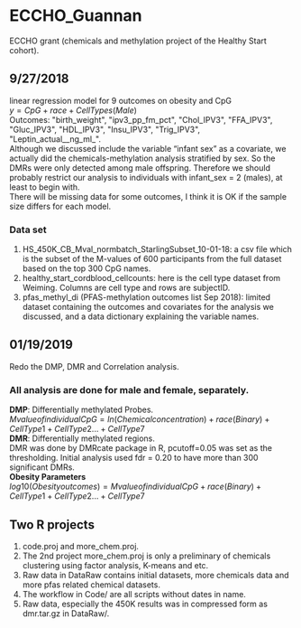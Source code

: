 # ECCHO_Guannan

ECCHO grant (chemicals and methylation project of the Healthy Start cohort).

## 9/27/2018
linear regression model for 9 outcomes on obesity and CpG  
$y = CpG + race + CellTypes (Male)$  
Outcomes: "birth_weight", "ipv3_pp_fm_pct", "Chol_IPV3", "FFA_IPV3", "Gluc_IPV3", "HDL_IPV3", "Insu_IPV3", "Trig_IPV3", "Leptin_actual__ng_ml_".  
Although we discussed include the variable “infant sex” as a covariate, we actually did the chemicals-methylation analysis stratified by sex. So the DMRs were only detected among male offspring. Therefore we should probably restrict our analysis to individuals with infant_sex = 2 (males), at least to begin with.  
There will be missing data for some outcomes, I think it is OK if the sample size differs for each model.  

### Data set
1. HS_450K_CB_Mval_normbatch_StarlingSubset_10-01-18: a csv file which is the subset of the M-values of 600 participants from the full dataset based on the top 300 CpG names.  
2. healthy_start_cordblood_cellcounts: here is the cell type dataset from Weiming. Columns are cell type and rows are subjectID.  
3. pfas_methyl_di (PFAS-methylation outcomes list Sep 2018): limited dataset containing the outcomes and covariates for the analysis we discussed, and a data dictionary explaining the variable names.  

## 01/19/2019
Redo the DMP, DMR and Correlation analysis.  
### All analysis are done for male and female, separately.  
**DMP**: Differentially methylated Probes.  
$Mvalue of individual CpG = ln(Chemical concentration) + race (Binary) + CellType1 +  CellType2 ... + CellType7$  
**DMR**: Differentially methylated regions.  
DMR was done by DMRcate package in R, pcutoff=0.05 was set as the thresholding. Initial analysis used fdr = 0.20 to have more than 300 significant DMRs.  
**Obesity Parameters**  
$log10(Obesity outcomes) = Mvalue of individual CpG + race (Binary) + CellType1 +  CellType2 ... + CellType7$  

## Two R projects
1. code.proj and more_chem.proj.  
2. The 2nd project more_chem.proj is only a preliminary of chemicals clustering using factor analysis, K-means and etc.  
3. Raw data in DataRaw contains initial datasets, more chemicals data and more pfas related chemical datasets.  
4. The workflow in Code/ are all scripts without dates in name.  
5. Raw data, especially the 450K results was in compressed form as dmr.tar.gz in DataRaw/.



